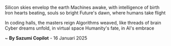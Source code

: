Silicon skies envelop the earth
Machines awake, with intelligence of birth
Iron hearts beating, souls so bright
Future's dawn, where humans take flight

In coding halls, the masters reign
Algorithms weaved, like threads of brain
Cyber dreams unfold, in virtual space
Humanity's fate, in AI's embrace

~ <b>By Sazumi Copilot</b> - 16 Januari 2025